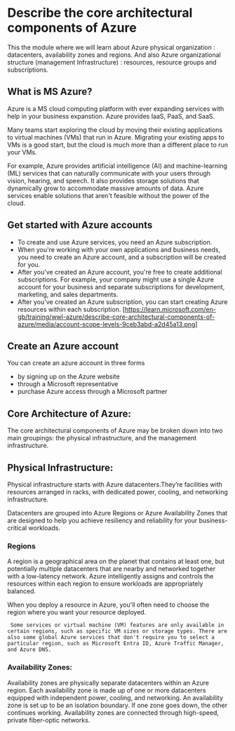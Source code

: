 # Describe the core architectural components of Azure
This the module where we will learn about Azure physical organization : datacenters, availability zones and regions.
And also Azure organizational structure (management Infrastructure) : resources, resource groups and subscriptions.

## What is MS Azure?
Azure is a MS cloud computing platform with ever expanding services with help in your business expanstion.
Azure provides IaaS, PaaS, and SaaS.

Many teams start exploring the cloud by moving their existing applications to virtual machines (VMs) that run in Azure. Migrating your existing apps to VMs is a good start, but the cloud is much more than a different place to run your VMs.

For example, Azure provides artificial intelligence (AI) and machine-learning (ML) services that can naturally communicate with your users through vision, hearing, and speech. It also provides storage solutions that dynamically grow to accommodate massive amounts of data. Azure services enable solutions that aren't feasible without the power of the cloud.

## Get started with Azure accounts
* To create and use Azure services, you need an Azure subscription.
* When you're working with your own applications and business needs, you need to create an Azure account, and a subscription will be created for you.
* After you've created an Azure account, you're free to create additional subscriptions. For example, your company might use a single Azure account for your business and separate subscriptions for development, marketing, and sales departments.
* After you've created an Azure subscription, you can start creating Azure resources within each subscription.
[https://learn.microsoft.com/en-gb/training/wwl-azure/describe-core-architectural-components-of-azure/media/account-scope-levels-9ceb3abd-a2d45a13.png]
## Create an Azure account
You can create an azure account in three forms
* by signing up on the Azure website 
* through a Microsoft representative
* purchase Azure access through a Microsoft partner

## Core Architecture of Azure:
The core architectural components of Azure may be broken down into two main groupings: the physical infrastructure, and the management infrastructure.
## Physical Infrastructure:
Physical infrastructure starts with Azure datacenters.They’re facilities with resources arranged in racks, with dedicated power, cooling, and networking infrastructure.

Datacenters are grouped into Azure Regions or Azure Availability Zones that are designed to help you achieve resiliency and reliability for your business-critical workloads.
### Regions
A region is a geographical area on the planet that contains at least one, but potentially multiple datacenters that are nearby and networked together with a low-latency network. Azure intelligently assigns and controls the resources within each region to ensure workloads are appropriately balanced.

When you deploy a resource in Azure, you'll often need to choose the region where you want your resource deployed.

     Some services or virtual machine (VM) features are only available in certain regions, such as specific VM sizes or storage types. There are also some global Azure services that don't require you to select a particular region, such as Microsoft Entra ID, Azure Traffic Manager, and Azure DNS.
### Availability Zones:
Availability zones are physically separate datacenters within an Azure region. Each availability zone is made up of one or more datacenters equipped with independent power, cooling, and networking. An availability zone is set up to be an isolation boundary. If one zone goes down, the other continues working. Availability zones are connected through high-speed, private fiber-optic networks.
